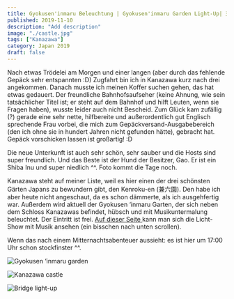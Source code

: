 ```yaml
---
title: Gyokusen'inmaru Beleuchtung | Gyokusen'inmaru Garden Light-Up| 玉泉院丸庭園ライトアップ
published: 2019-11-10
description: "Add description"
image: "./castle.jpg"
tags: ["Kanazawa"]
category: Japan 2019
draft: false
---
```


Nach etwas Trödelei am Morgen und einer langen (aber durch das fehlende Gepäck sehr entspannten :D) Zugfahrt bin ich in Kanazawa kurz nach drei angekommen. 
Danach musste ich meinen Koffer suchen gehen, das hat etwas gedauert. Der freundliche Bahnhofsaufseher (keine Ahnung, wie sein tatsächlicher Titel ist; er 
steht auf dem Bahnhof und hilft Leuten, wenn sie Fragen haben), wusste leider auch nicht Bescheid. Zum Glück kam zufällig (?) gerade eine sehr nette, 
hilfbereite und außerordentlich gut Englisch sprechende Frau vorbei, die mich zum Gepäckversand-Ausgabebereich (den ich ohne sie in hundert Jahren nicht 
gefunden hätte), gebracht hat. Gepäck vorschicken lassen ist großartig! :D

Die neue Unterkunft ist auch sehr schön, sehr sauber und die Hosts sind super freundlich. Und das Beste ist der Hund der Besitzer, Gao. Er ist ein Shiba Inu 
und super niedlich ^^. Foto kommt die Tage noch.

Kanazawa steht auf meiner Liste, weil es hier einen der drei schönsten Gärten Japans zu bewundern gibt, den Kenroku-en (兼六園). Den habe ich aber heute nicht 
angeschaut, da es schon dämmerte, als ich ausgehfertig war. Außerdem wird aktuell der Gyokusen ‘inmaru Garten, der sich neben dem Schloss Kanazawas befindet, 
hübsch und mit Musikuntermalung beleuchtet. Der Eintritt ist frei. 
<a href="http://www.pref.ishikawa.jp/siro-niwa/kanazawajou/e/night/index.html" target="_blank" rel="noopener noreferrer">Auf dieser Seite </a> kann man sich 
die Licht-Show mit Musik ansehen (ein bisschen nach unten scrollen).

Wenn das nach einem Mitternachtsabenteuer aussieht: es ist hier um 17:00 Uhr schon stockfinster ^^. 

![Gyokusen ‘inmaru garden](./trees.jpg)

![Kanazawa castle](./castle.jpg)

![Bridge light-up](./bridge.jpg)
